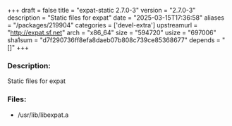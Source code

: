 +++
draft = false
title = "expat-static 2.7.0-3"
version = "2.7.0-3"
description = "Static files for expat"
date = "2025-03-15T17:36:58"
aliases = "/packages/219904"
categories = ['devel-extra']
upstreamurl = "http://expat.sf.net"
arch = "x86_64"
size = "594720"
usize = "697006"
sha1sum = "d7f290736ff8efa8daeb07b808c739ce85368677"
depends = "[]"
+++
### Description: 
Static files for expat

### Files: 
* /usr/lib/libexpat.a

